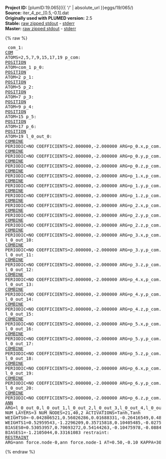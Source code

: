 **Project ID:** [plumID:19.065]({{ '/' | absolute_url }}eggs/19/065/)  
**Source:** iter_4_pc_[0.5,-0.1].dat  
**Originally used with PLUMED version:** 2.5  
**Stable:** [raw zipped stdout](iter_4_pc_[0.5,-0.1].dat.plumed.stdout.txt.zip) - [stderr](iter_4_pc_[0.5,-0.1].dat.plumed.stderr)  
**Master:** [raw zipped stdout](iter_4_pc_[0.5,-0.1].dat.plumed_master.stdout.txt.zip) - [stderr](iter_4_pc_[0.5,-0.1].dat.plumed_master.stderr)  

{% raw %}<pre>
com_1: <a href="https://plumed.github.io/doc-master/user-doc/html/_c_o_m.html">COM</a> ATOMS=2,5,7,9,15,17,19
p_com: <a href="https://plumed.github.io/doc-master/user-doc/html/_p_o_s_i_t_i_o_n.html">POSITION</a> ATOM=com_1
p_0: <a href="https://plumed.github.io/doc-master/user-doc/html/_p_o_s_i_t_i_o_n.html">POSITION</a> ATOM=2
p_1: <a href="https://plumed.github.io/doc-master/user-doc/html/_p_o_s_i_t_i_o_n.html">POSITION</a> ATOM=5
p_2: <a href="https://plumed.github.io/doc-master/user-doc/html/_p_o_s_i_t_i_o_n.html">POSITION</a> ATOM=7
p_3: <a href="https://plumed.github.io/doc-master/user-doc/html/_p_o_s_i_t_i_o_n.html">POSITION</a> ATOM=9
p_4: <a href="https://plumed.github.io/doc-master/user-doc/html/_p_o_s_i_t_i_o_n.html">POSITION</a> ATOM=15
p_5: <a href="https://plumed.github.io/doc-master/user-doc/html/_p_o_s_i_t_i_o_n.html">POSITION</a> ATOM=17
p_6: <a href="https://plumed.github.io/doc-master/user-doc/html/_p_o_s_i_t_i_o_n.html">POSITION</a> ATOM=19
l_0_out_0: <a href="https://plumed.github.io/doc-master/user-doc/html/_c_o_m_b_i_n_e.html">COMBINE</a> PERIODIC=NO COEFFICIENTS=2.000000,-2.000000 ARG=p_0.x,p_com.x
l_0_out_1: <a href="https://plumed.github.io/doc-master/user-doc/html/_c_o_m_b_i_n_e.html">COMBINE</a> PERIODIC=NO COEFFICIENTS=2.000000,-2.000000 ARG=p_0.y,p_com.y
l_0_out_2: <a href="https://plumed.github.io/doc-master/user-doc/html/_c_o_m_b_i_n_e.html">COMBINE</a> PERIODIC=NO COEFFICIENTS=2.000000,-2.000000 ARG=p_0.z,p_com.z
l_0_out_3: <a href="https://plumed.github.io/doc-master/user-doc/html/_c_o_m_b_i_n_e.html">COMBINE</a> PERIODIC=NO COEFFICIENTS=2.000000,-2.000000 ARG=p_1.x,p_com.x
l_0_out_4: <a href="https://plumed.github.io/doc-master/user-doc/html/_c_o_m_b_i_n_e.html">COMBINE</a> PERIODIC=NO COEFFICIENTS=2.000000,-2.000000 ARG=p_1.y,p_com.y
l_0_out_5: <a href="https://plumed.github.io/doc-master/user-doc/html/_c_o_m_b_i_n_e.html">COMBINE</a> PERIODIC=NO COEFFICIENTS=2.000000,-2.000000 ARG=p_1.z,p_com.z
l_0_out_6: <a href="https://plumed.github.io/doc-master/user-doc/html/_c_o_m_b_i_n_e.html">COMBINE</a> PERIODIC=NO COEFFICIENTS=2.000000,-2.000000 ARG=p_2.x,p_com.x
l_0_out_7: <a href="https://plumed.github.io/doc-master/user-doc/html/_c_o_m_b_i_n_e.html">COMBINE</a> PERIODIC=NO COEFFICIENTS=2.000000,-2.000000 ARG=p_2.y,p_com.y
l_0_out_8: <a href="https://plumed.github.io/doc-master/user-doc/html/_c_o_m_b_i_n_e.html">COMBINE</a> PERIODIC=NO COEFFICIENTS=2.000000,-2.000000 ARG=p_2.z,p_com.z
l_0_out_9: <a href="https://plumed.github.io/doc-master/user-doc/html/_c_o_m_b_i_n_e.html">COMBINE</a> PERIODIC=NO COEFFICIENTS=2.000000,-2.000000 ARG=p_3.x,p_com.x
l_0_out_10: <a href="https://plumed.github.io/doc-master/user-doc/html/_c_o_m_b_i_n_e.html">COMBINE</a> PERIODIC=NO COEFFICIENTS=2.000000,-2.000000 ARG=p_3.y,p_com.y
l_0_out_11: <a href="https://plumed.github.io/doc-master/user-doc/html/_c_o_m_b_i_n_e.html">COMBINE</a> PERIODIC=NO COEFFICIENTS=2.000000,-2.000000 ARG=p_3.z,p_com.z
l_0_out_12: <a href="https://plumed.github.io/doc-master/user-doc/html/_c_o_m_b_i_n_e.html">COMBINE</a> PERIODIC=NO COEFFICIENTS=2.000000,-2.000000 ARG=p_4.x,p_com.x
l_0_out_13: <a href="https://plumed.github.io/doc-master/user-doc/html/_c_o_m_b_i_n_e.html">COMBINE</a> PERIODIC=NO COEFFICIENTS=2.000000,-2.000000 ARG=p_4.y,p_com.y
l_0_out_14: <a href="https://plumed.github.io/doc-master/user-doc/html/_c_o_m_b_i_n_e.html">COMBINE</a> PERIODIC=NO COEFFICIENTS=2.000000,-2.000000 ARG=p_4.z,p_com.z
l_0_out_15: <a href="https://plumed.github.io/doc-master/user-doc/html/_c_o_m_b_i_n_e.html">COMBINE</a> PERIODIC=NO COEFFICIENTS=2.000000,-2.000000 ARG=p_5.x,p_com.x
l_0_out_16: <a href="https://plumed.github.io/doc-master/user-doc/html/_c_o_m_b_i_n_e.html">COMBINE</a> PERIODIC=NO COEFFICIENTS=2.000000,-2.000000 ARG=p_5.y,p_com.y
l_0_out_17: <a href="https://plumed.github.io/doc-master/user-doc/html/_c_o_m_b_i_n_e.html">COMBINE</a> PERIODIC=NO COEFFICIENTS=2.000000,-2.000000 ARG=p_5.z,p_com.z
l_0_out_18: <a href="https://plumed.github.io/doc-master/user-doc/html/_c_o_m_b_i_n_e.html">COMBINE</a> PERIODIC=NO COEFFICIENTS=2.000000,-2.000000 ARG=p_6.x,p_com.x
l_0_out_19: <a href="https://plumed.github.io/doc-master/user-doc/html/_c_o_m_b_i_n_e.html">COMBINE</a> PERIODIC=NO COEFFICIENTS=2.000000,-2.000000 ARG=p_6.y,p_com.y
l_0_out_20: <a href="https://plumed.github.io/doc-master/user-doc/html/_c_o_m_b_i_n_e.html">COMBINE</a> PERIODIC=NO COEFFICIENTS=2.000000,-2.000000 ARG=p_6.z,p_com.z
ann_force: <a href="https://plumed.github.io/doc-master/user-doc/html/_a_n_n.html">ANN</a> ARG=l_0_out_0,l_0_out_1,l_0_out_2,l_0_out_3,l_0_out_4,l_0_out_5,l_0_out_6,l_0_out_7,l_0_out_8,l_0_out_9,l_0_out_10,l_0_out_11,l_0_out_12,l_0_out_13,l_0_out_14,l_0_out_15,l_0_out_16,l_0_out_17,l_0_out_18,l_0_out_19,l_0_out_20 NUM_LAYERS=3 NUM_NODES=21,40,2 ACTIVATIONS=Tanh,Tanh  WEIGHTS0=-0.042806521,0.56026286,0.01688331,-0.26416549,0.48448327,0.10582075,-0.18304017,-0.083901323,0.16539259,-0.016922936,-0.37139818,0.22154054,-0.032267559,-0.0017537589,0.25807095,0.41040054,-0.051513676,0.086060122,0.26571432,-0.53647584,-0.020666065,-0.39037821,0.65676033,-0.34114856,-0.034531318,0.30079514,-0.075692631,0.017226692,-0.24342038,-0.15644741,0.14187694,-0.5894264,0.41671559,0.5151791,-0.86795419,0.6291247,-0.10772899,0.23323819,-0.33919409,-0.12845139,0.71675068,-0.28746426,0.61935794,-0.21669386,0.16522895,0.57438058,0.060581692,0.37951085,-0.35045868,-0.17871648,-0.22894497,-0.25367627,-0.0084908735,0.364438,0.11297631,0.23573317,0.26852959,-0.53542411,-0.4542805,0.06606169,-0.53374171,-0.078151107,0.18462013,-0.23786601,-0.52886695,0.00078827544,-0.063153476,0.12369215,0.63221538,-0.39583594,-0.41358235,-0.8943041,0.26286536,0.61220837,-0.49655852,0.65164983,0.059523758,0.28373295,-0.36011454,-0.10193082,-0.024043506,-0.14441663,-0.2412079,0.56532377,0.10831822,-0.11551677,0.29046214,-0.065161318,0.21410783,-0.075582936,-0.3415716,-0.36431304,-0.31508863,-0.045123927,-0.10783011,-0.01360664,0.20107347,0.12825532,0.4074901,-0.21630163,-0.32670474,-0.1488328,0.18936487,0.13053986,0.18484907,0.12825818,-0.22596978,0.1012718,-0.55251008,-0.42379045,-0.15112583,0.061540872,0.068785168,-0.046559263,0.036948387,-0.31612164,0.2191835,-0.33057603,0.087902449,-0.24771303,0.10417183,0.25627875,-0.23999989,0.16590518,0.2429678,-0.031951565,-0.17322965,-0.57291973,0.26382449,-0.014179773,0.25371912,0.17052342,-0.13789672,-0.15952274,-0.044173542,-0.29079553,0.25637838,-0.54280591,0.31768176,0.70380509,-0.46521434,0.26528233,-0.46127984,0.19321176,-0.12792633,0.12378923,0.42488331,-0.5395689,0.18327838,-0.31243634,-0.19001321,0.16074218,-0.29410744,-0.10529304,0.050570499,-0.23784065,0.47249365,-0.079627521,0.13649862,-0.66894066,0.27467281,-0.26359478,0.71466434,-0.19800606,0.31051975,0.28960094,-0.0089972932,0.080979079,0.067582123,0.11174589,-0.33475643,0.32963017,-0.12402081,0.083199605,-0.16335298,0.039991334,0.12329804,0.10312368,-0.019828277,0.31939533,0.13186871,-0.20522013,0.40713754,0.14760526,-0.10553657,0.17529295,0.19901271,0.31858957,-0.086228706,-0.06383124,0.30028021,-0.13990743,0.12410922,-0.3090381,-0.33165032,0.48366931,0.38576308,0.23615988,-0.081154846,-0.23712961,-0.20477355,0.081017993,-0.35994789,0.0032072202,0.12806582,0.29094768,0.12980683,-0.075085416,0.0015141479,-0.34371364,-0.022159239,0.32889333,0.16789468,0.027431743,0.0903714,0.035626978,-0.060891315,-0.089544646,0.073478468,-0.080945343,-0.20763986,0.17697743,0.13914952,0.082240812,-0.35155708,0.34339908,0.28230873,-0.2225346,-0.11269013,-0.18344676,0.095422886,0.50225258,0.13339868,-0.17072697,0.49628487,-0.014706603,0.25138909,-0.33034578,-0.16090772,-0.21127464,-0.57506752,-0.15783489,-0.33082598,-0.53338897,-0.39303145,-0.17154878,0.1639884,0.33953339,0.10074487,0.52666074,-0.24413949,-0.094582841,-0.13271564,-0.26749942,0.0033233699,0.12854786,0.11271952,-0.053460933,-0.0053524063,0.014148967,0.15984488,0.3076964,-0.010148078,0.18473724,0.011830566,-0.10687578,0.41480637,-0.15638174,0.24489994,-0.20504671,0.31582794,-0.20116429,-0.067678206,-0.76358676,-0.33513799,-0.21135816,-0.15678252,-0.41729572,0.10480531,0.01062082,-0.078686237,-0.34388635,0.6720137,0.54532528,0.068229452,0.82071126,0.12051679,-0.068588294,-0.35867327,-0.1751795,-0.12254197,-0.72320002,-0.50610954,-0.1471507,-0.33934528,-0.030868314,0.3162345,0.22753912,0.21584412,0.4191142,-0.080298401,0.090183944,0.12384161,0.1098377,-0.11991044,-0.00088071451,-0.15919216,-0.22829136,-0.083340019,0.11550298,-0.023416756,-0.096153468,0.36279905,-0.027990991,0.21534768,-0.08338397,-0.18373908,-0.030750049,0.099680297,0.085606068,0.11611035,-0.0037274947,-0.16382556,-0.18326488,-0.043692835,-0.23116212,-0.19416262,-0.080115467,0.024522003,0.020262411,-0.15886013,-0.045723528,-0.088546701,0.25116694,0.072796591,0.075302236,-0.0076964381,-0.00023111394,-0.01293663,0.32117641,0.021452649,-0.16131544,-0.32348391,0.15938626,-0.05870007,0.22209184,-0.16303702,0.28921038,0.2430941,0.35065731,-0.21525778,0.17201345,-0.28208399,-0.17790478,0.15226835,0.16953216,0.13244534,0.18165435,-0.29431194,0.20195475,-0.30834374,-0.29975465,-0.23043188,0.26468101,0.178782,0.31783131,-0.25235412,0.29555592,-0.070747502,-0.00046732317,-0.17165396,-0.08970391,0.18011008,0.17972244,-0.31875113,-0.065406889,-0.0688577,-0.15707339,0.2297259,0.21421525,-0.38582048,0.40465063,0.17873108,-0.2289612,-0.23668291,0.19572701,-0.26357585,0.073759325,0.20319058,-0.26381251,0.1099337,0.0134127,-0.074669242,-0.20027903,-0.30794662,0.0091574192,0.048370533,-0.14725535,-0.18238512,0.44490322,0.57242817,0.19477449,0.15679523,0.1430559,-0.034150403,-0.14472109,0.079892091,-0.11348768,0.0049284026,-0.23493174,-0.12311117,0.37818918,0.52431142,0.25264946,-0.53865194,-0.83183146,-0.20404235,-0.27771354,-0.35761878,-0.26235154,0.3660219,-0.31520668,0.041808799,0.34009403,0.0026396932,0.42019358,0.13882129,-0.14198132,-0.19647764,0.06409324,0.258549,-0.26472345,0.046133436,0.3722553,0.21235183,0.14530647,0.49650398,-0.26044971,0.035270527,0.62472951,-0.27556208,-0.17721282,0.15010998,0.18476647,0.22988524,-0.1315078,-0.23847923,-0.41417909,-0.083080538,-0.33399525,0.037291296,-0.15858488,0.22513406,-0.0022475773,0.095700875,0.10782101,-0.010800249,-0.20701684,0.10432407,-0.044502269,0.33502856,-0.22220889,-0.30065784,0.54531795,0.75759977,0.20650215,-0.011747635,0.2490357,0.12773924,-0.23561946,-0.25985143,0.073178701,-0.16969329,-0.76481909,0.44380414,-0.66811502,-0.9257139,-0.2367062,0.11890548,0.35142595,-0.059129842,0.45682523,0.72346234,0.18471418,0.15761885,0.29396689,-0.32749385,0.097292431,-0.040034451,-0.11223614,-0.1866325,0.10576034,-0.24717492,0.045627534,0.11037467,-0.43374002,-0.012526048,-0.32992542,0.06523788,0.0042057638,-0.032075297,-0.33229545,0.0021234488,0.18752193,0.28400233,0.33828917,0.1518738,0.017188029,0.77585107,0.48387727,-0.16316339,-0.17446537,0.27253827,-0.080301084,0.033810809,0.016359925,0.10250399,0.3065685,0.32522434,0.093930706,-0.67503846,-0.39314812,-0.31179756,-0.31408685,-0.17035861,-0.018301291,0.12159173,-0.60906637,-0.3205688,-0.15496957,-0.29075667,-0.086715557,0.19701923,-0.19570507,0.24524024,0.21758613,-0.072101787,-0.13161494,-0.20476812,-0.094194077,0.011192925,0.30949071,0.82218874,0.41032264,0.41707087,0.53205085,-0.2147008,-0.29205063,0.52362543,-0.25394753,-0.27080402,0.22491816,-0.24211766,0.1426301,-0.087859385,-0.056924794,0.30101955,-0.19413665,-0.1068892,-0.55206615,0.56013507,0.1596072,0.54277778,-0.55244678,-0.10539012,0.24549361,-0.48579061,-0.051378377,-0.24381803,-0.16138299,-0.03083458,0.11165892,-0.34277317,0.26494744,0.41187048,-0.16779637,-0.12730744,0.25120288,-0.13481693,-0.025716253,-0.11541562,0.090601623,0.13178453,0.18094294,-0.025230056,-0.39409766,-0.089027442,-0.26359642,-0.06493558,0.034712393,-0.26328573,0.40905893,0.3954677,0.12350997,-0.22892092,0.1077706,-0.38126203,0.14388043,-0.10687243,0.19059691,0.091005869,-0.1954017,0.12657674,-0.2916528,-0.24988341,-0.26027387,-0.09249457,-0.37879404,-0.10499894,0.36843115,0.10757826,-0.18076693,0.43898702,0.10991277,-0.23855613,0.04417266,0.16842423,-0.073604189,0.020444915,-0.11760045,0.24206856,-0.18454997,0.28431758,-0.29109272,-0.5744046,0.21367827,0.4060277,-0.36618954,-0.18020776,0.18780486,0.16280064,0.023664253,0.44578898,0.34791926,-0.37834486,0.033535976,-0.13846733,-0.10205658,-0.1413071,-0.1983017,-0.13960475,0.10327879,-0.27565333,-0.14262253,-0.19094777,0.13798726,-0.056284092,-0.19634332,-0.34963536,-0.028257558,-0.3008683,-0.23021495,0.2455578,0.32679868,-0.1040905,0.24238639,0.25497338,-0.036835637,-0.058280919,-0.052159652,0.17874971,-0.18819395,-0.42011204,-0.42763266,0.31270558,0.5511654,0.34987861,-0.58302486,-0.53411591,0.30938146,-0.20632985,-0.28940406,0.32386816,-0.17974427,0.17344528,-0.14084603,-0.17622347,0.11655033,-0.20492522,0.45112506,0.16794138,-0.4655737,0.32413548,-0.37114576,-0.32075685,0.18019012,-0.097836532,0.11440606,-0.04774677,-0.046945084,0.3204765,-0.44341841,0.062079582,0.24555774,0.017101811,0.27014196,-0.058258798,-0.074345902,-0.049147636,-0.16639498,-0.21044759,-0.07914678,-0.050622646,0.23080394,0.22657712,0.11290851,0.14089529,-0.32078746,-0.066456914,0.0095302425,0.14657536,0.21144535,0.20838009,-0.12339406,-0.38464454,0.026626341,-0.12664452,0.28932878,-0.090288766,0.0018987618,0.19994712,-0.41962233,0.25498092,0.22591251,0.29516426,0.065436855,0.25583029,0.10407926,0.080893211,-0.23992875,0.06222802,-0.0258047,-0.13651913,-0.023574388,0.26671466,0.053663701,-0.34544349,-0.32628536,0.040637504,0.16275845,0.24698067,-0.13397509,-0.3381083,-0.24843916,-0.34322712,0.12203954,0.3166821,0.040484589,0.44521731,0.37187523,-0.24009925,-0.01999538,0.049052771,0.34829417,-0.16025111,-0.21604568,-0.03060887,-0.1505409,-0.028016355,0.20056835,0.12901968,0.26030973,-0.34542838,-0.46776509,-0.2584129,-0.084544756,-0.016620275,0.037401408,0.15397565,-0.0035321864,0.20318215,-0.46249819,0.27012983,-0.13670245,-0.28126726,0.33799747,-0.24561104,-0.14525728,-0.11550434,0.42511114,-0.19053052,-0.12108562,0.067519337,0.18164296,0.30132648,0.15568921,-0.06627249,0.35456964,-0.38960162,-0.10484055,-0.4964906,-0.56268787,0.15248108,0.29818827,0.50292438,-0.5404042,-0.47738448,-0.19644272,-0.074991487,-0.36228898,-0.054592699,0.4505161,-0.25756049,0.026466951,-0.19252576,0.1731185,0.13413918,-0.16659407,-0.10145751,0.42760271,0.10513528,0.41574982,0.43250847,0.33519843,-0.27082691,0.043799985,0.46307552,-0.10373595,-0.2834785,0.073409684,0.1012372,-0.38255435,-0.0034063004,-0.087074988,0.24835609,0.14689614,-0.34076378,-0.034952778,0.21959516,0.14921126,0.18026443,0.17579924,0.14727932,0.097916439,0.22364962,0.13219056,-0.24802211,0.018601576,-0.14052282,0.14848588 WEIGHTS1=0.52959543,-1.2296209,0.35715818,0.10405485,-0.027511381,-0.11721613,-0.80126458,1.4844182,0.23119116,-0.014381059,-0.13307662,-0.83328342,0.17152989,-1.168738,-0.22557881,-0.23346478,0.053980708,0.18371859,0.04239722,1.3238813,0.53556025,-0.12676451,1.28039,-0.16156816,0.09163297,-0.48959586,1.453233,0.10734152,0.2366229,-0.70744616,-0.32630336,-1.6746795,-0.3174839,0.082759008,0.21313542,0.33556131,-0.27888492,-0.34913549,0.0072957114,0.29834336,0.41441065,0.24251138,1.0706794,1.4913297,0.64053226,-0.58315909,0.55690873,0.096441887,0.34096959,-0.63329059,-0.2021735,-0.33802852,0.20412275,0.22402591,0.36323407,0.24870257,0.34220636,-0.35126457,0.44216552,0.15412442,0.41380593,0.34548315,0.13792576,-0.48666334,1.105698,-0.88209236,0.29133874,-0.46685025,0.44198051,-0.24522793,0.16075145,0.015575628,-0.740695,0.010756316,0.27796811,0.87219346,0.72375745,-1.0984987,0.76014763,0.27495059  BIASES0=0.53053957,0.70693272,0.54144263,-0.10475978,-0.088408701,-0.23236126,0.46507812,0.75107533,-0.079490602,0.007993021,-0.033421274,0.50189036,-0.058615614,0.83022928,-0.019707881,0.15816019,-0.0352729,0.306905,0.13125038,0.9366889,0.52740508,0.041419633,-0.88790929,0.017633246,0.52855837,-0.74023581,0.8991667,0.016665388,0.3555097,-0.58982301,-0.0025021145,-0.73426467,0.46108055,-0.039937753,-0.12604596,-0.2699815,-0.2938334,-0.071959145,-0.30467591,-0.14858229 BIASES1=-1.2105044,0.33161083
restraint: <a href="https://plumed.github.io/doc-master/user-doc/html/_r_e_s_t_r_a_i_n_t.html">RESTRAINT</a> ARG=ann_force.node-0,ann_force.node-1 AT=0.50,-0.10 KAPPA=3000,3000
</pre>{% endraw %}
